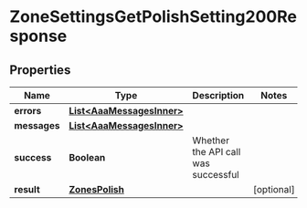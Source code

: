 

# ZoneSettingsGetPolishSetting200Response


## Properties

| Name | Type | Description | Notes |
|------------ | ------------- | ------------- | -------------|
|**errors** | [**List&lt;AaaMessagesInner&gt;**](AaaMessagesInner.md) |  |  |
|**messages** | [**List&lt;AaaMessagesInner&gt;**](AaaMessagesInner.md) |  |  |
|**success** | **Boolean** | Whether the API call was successful |  |
|**result** | [**ZonesPolish**](ZonesPolish.md) |  |  [optional] |



